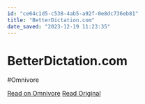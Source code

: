 ```yaml
---
id: "ce64c1d5-c538-4ab5-a92f-0e8dc736eb81"
title: "BetterDictation.com"
date_saved: "2023-12-19 11:23:35"
---
```


# BetterDictation.com
#Omnivore

[Read on Omnivore](https://omnivore.app/me/better-dictation-com-18c81d11fc6)
[Read Original](https://betterdictation.com/install)

